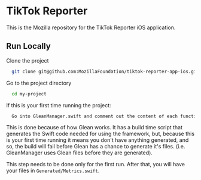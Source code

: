 
# TikTok Reporter

This is the Mozilla repository for the TikTok Reporter iOS application.


## Run Locally

Clone the project

```bash
  git clone git@github.com:MozillaFoundation/tiktok-reporter-app-ios.git
```

Go to the project directory

```bash
  cd my-project
```

If this is your first time running the project:

```bash
  Go into GleanManager.swift and comment out the content of each function. (just the content, not the signature), then build the project.
```

This is done because of how Glean works. It has a build time script that generates the Swift code needed for using the framework, but, because this is your first time running it means you don't have anything generated, and so, the build will fail before Glean has a chance to generate it's files. (i.e. GleanManager uses Glean files before they are generated).

This step needs to be done only for the first run. After that, you will have your files in `Generated/Metrics.swift`.

